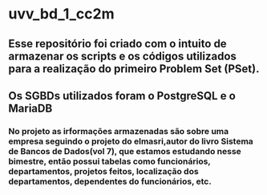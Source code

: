 # uvv_bd_1_cc2m
## Esse repositório foi criado com o intuito de armazenar os scripts e os códigos utilizados para a realização do primeiro Problem Set (PSet).
## Os SGBDs utilizados foram o **PostgreSQL** e o **MariaDB**
### No projeto as irformações armazenadas são sobre uma empresa seguindo o projeto do elmasri,autor do livro Sistema de Bancos de Dados(vol 7), que estamos estudando nesse bimestre, então possui tabelas como funcionários, departamentos, projetos feitos, localização dos departamentos, dependentes do funcionários, etc.

